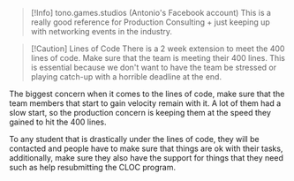 > [!Info] tono.games.studios (Antonio's Facebook account)
> This is a really good reference for Production Consulting + just keeping up with networking events in the industry.

>[!Caution] Lines of Code
>There is a 2 week extension to meet the 400 lines of code. Make sure that the team is meeting their 400 lines. This is essential because we don't want to have the team be stressed or playing catch-up with a horrible deadline at the end.

The biggest concern when it comes to the lines of code, make sure that the team members that start to gain velocity remain with it. A lot of them had a slow start, so the production concern is keeping them at the speed they gained to hit the 400 lines.

To any student that is drastically under the lines of code, they will be contacted and people have to make sure that things are ok with their tasks, additionally, make sure they also have the support for things that they need such as help resubmitting the CLOC program.